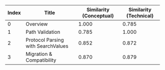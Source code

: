 | Index | Title | Similarity (Conceptual) | Similarity (Technical) |
|-------|-------|-------------------------|------------------------|
| 0 | Overview | 1.000 | 0.785 |
| 1 | Path Validation | 0.785 | 1.000 |
| 2 | Protocol Parsing with SearchValues | 0.852 | 0.872 |
| 3 | Migration & Compatibility | 0.870 | 0.879 |
